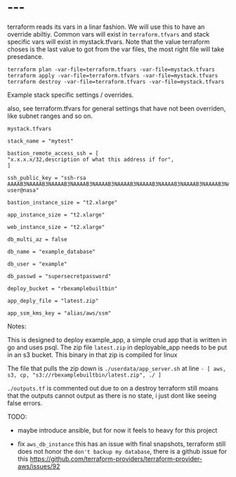 # ---

terraform reads its vars in a linar fashion. We will use this to have an override abiltiy. Common vars will exist in `terraform.tfvars` and stack specific vars will exist in mystack.tfvars. Note that the value terraform choses is the last value to got from the var files, the most right file will take presedance.

`terraform plan -var-file=terraform.tfvars -var-file=mystack.tfvars`
`terraform apply -var-file=terraform.tfvars -var-file=mystack.tfvars`
`terraform destroy -var-file=terraform.tfvars -var-file=mystack.tfvars`


Example stack specific settings / overrides.

also, see terraform.tfvars for general settings that have not been overriden, like subnet ranges and so on.

`mystack.tfvars`

    stack_name = "mytest"

    bastion_remote_access_ssh = [
    "x.x.x.x/32,description of what this address if for",
    ]

    ssh_public_key = "ssh-rsa AAAAB3NAAAAB3NAAAAB3NAAAAB3NAAAAB3NAAAAB3NAAAAB3NAAAAB3NAAAAB3NAAAAB3NAAAAB3NAAAAB3NAAAAB3NAAAAB3NAAAAB3NAAAAB3NAAAAB3NAAAAB3NAAAAB3NAAAAB3NAAAAB3NAAAAB3NAAAAB3NAAAAB3NAAAAB3NAAAAB3NAAAAB3NAAAAB3NAAAAB3NAAAAB3NAAAAB3NAAAAB3NAAAAB3NAAAAB3NAAAAB3NAAAAB3NAAAAB3NAAAAB3NAAAAB3NAAAAB3NAAAAB3NAAAAB3NAAAAB3NAAAAB3N user@nasa"

    bastion_instance_size = "t2.xlarge"

    app_instance_size = "t2.xlarge"

    web_instance_size = "t2.xlarge"

    db_multi_az = false

    db_name = "example_database"

    db_user = "example"

    db_passwd = "supersecretpassword"

    deploy_bucket = "rbexamplebuiltbin"

    app_deply_file = "latest.zip"

    app_ssm_kms_key = "alias/aws/ssm"


Notes:

This is designed to deploy example_app, a simple crud app that is written in go and uses psql. The zip file `latest.zip` in deployable_app needs to be put in an s3 bucket. This binary in that zip is compiled for linux

The file that pulls the zip down is  `./userdata/app_server.sh` at line `- [ aws, s3, cp, "s3://rbexamplebuiltbin/latest.zip", ./ ]`

`./outputs.tf` is commented out due to on a destroy terraform still moans that the outputs cannot output as there is no state, i just dont like seeing false errors.


TODO: 

- maybe introduce ansible, but for now it feels to heavy for this project

- fix `aws_db_instance` this has an issue with final snapshots, terraform still does not honor the `don't backup my database`, there is a github issue for this https://github.com/terraform-providers/terraform-provider-aws/issues/92